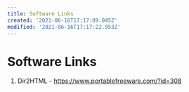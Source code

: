 ```yaml
---
title: Software Links
created: '2021-06-16T17:17:09.045Z'
modified: '2021-06-16T17:17:22.953Z'
---
```


# Software Links

1. Dir2HTML - https://www.portablefreeware.com/?id=308
